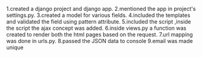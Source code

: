 1.created a django project and django app.
2.mentioned the app in project's settings.py.
3.created a model for various fields.
4.included the templates and validated the field using pattern attribute.
5.included the script ,inside the script the ajax concept was added.
6.inside views.py a function was created to render both the html pages based on the request.
7.url mapping was done in urls.py.
8.passed the JSON data to console
9.email was made unique
